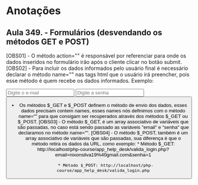 # Anotações
## Aula 349. - Formulários (desvendando os métodos GET e POST)
[OBS01] - O método action="" é responsável por referenciar para onde os dados inseridos no formulário irão após o cliente clicar no botão submit.
[OBS02] - Para incluir os dados informados pelo usuário final é necessário declarar o método name="" nas tags html que o usuário irá preencher, pois esse método é quem recebe os dados informados.
Exemplo:
    <form action="http://localhost/php-course/app_help_desk/valida_login.php ou somente valida_login.php" method="post">
        <input name="email" type="email" placeholder="Digite o e-mail">
        <input name="senha" type="password" placeholder="Digite a senha">
        <button type="submit">
    </form>
- Os métodos $_GET e $_POST definem o método de envio dos dados, esses dados precisam contem names, esses names nós definimos com o método name="" para que consigam ser recuperados através dos métodos $_GET ou $_POST.
[OBS03] - O método $_GET, é um array associativo de variáveis que são passadas, no caso está sendo passado as variáveis "email" e "senha" que declaramos no método name="". 
[OBS04] - O método $_POST, também é um array associativo de variáveis que são passadas, sua diferença é que o método retira os dados da URL, como exemplo:
        * Método $_GET: http://localhost/php-course/app_help_desk/valida_login.php?email=nixonsilva19%40gmail.com&senha=1

        * Método $_POST: http://localhost/php-course/app_help_desk/valida_login.php